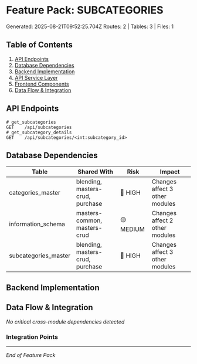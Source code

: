 # Feature Pack: SUBCATEGORIES
Generated: 2025-08-21T09:52:25.704Z
Routes: 2 | Tables: 3 | Files: 1

## Table of Contents
1. [API Endpoints](#api-endpoints)
2. [Database Dependencies](#database-dependencies)
3. [Backend Implementation](#backend-implementation)
4. [API Service Layer](#api-service-layer)
5. [Frontend Components](#frontend-components)
6. [Data Flow & Integration](#data-flow--integration)

## API Endpoints
```
# get_subcategories
GET    /api/subcategories
# get_subcategory_details
GET    /api/subcategories/<int:subcategory_id>
```

## Database Dependencies
| Table | Shared With | Risk | Impact |
|-------|-------------|------|--------|
| categories_master | blending, masters-crud, purchase | 🔴 HIGH | Changes affect 3 other modules |
| information_schema | masters-common, masters-crud | 🟡 MEDIUM | Changes affect 2 other modules |
| subcategories_master | blending, masters-crud, purchase | 🔴 HIGH | Changes affect 3 other modules |

## Backend Implementation

## Data Flow & Integration
*No critical cross-module dependencies detected*

### Integration Points

---
*End of Feature Pack*